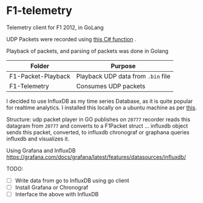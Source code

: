 # F1-telemetry
Telemetry client for F1 2012, in GoLang

UDP Packets were recorded using [this C# function](https://github.com/AbhinavA10/F1-telemetry/blob/master/ByteWriter/F1_Capture/Main_Program.cs#L67) .

Playback of packets, and parsing of packets was done in Golang


| Folder             | Purpose                            |
| ------------------ | ---------------------------------- |
| F1-Packet-Playback | Playback UDP data from `.bin` file |
| F1-Telemetry       | Consumes UDP packets               |

I decided to use InfluxDB as my time series Database, as it is quite popular for realtime analytics.
I installed this locally on a ubuntu machine as per [this](./F1-Telemetry/influxsender/InfluxConnectionInstructions.md).

Structure:
udp packet player in GO publishes on `20777`
recorder reads this datagram from `20777` and converts to a F1Packet struct
...
influxdb object sends this packet, converted, to influxdb
chronograf or graphana queries influxdb and visualizes it.


Using Grafana and InfluxDB
https://grafana.com/docs/grafana/latest/features/datasources/influxdb/


TODO:
- [ ] Write data from go to InfluxDB using go client
- [ ] Install Grafana or Chronograf
- [ ] Interface the above with InfluxDB